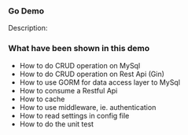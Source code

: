 ### Go Demo
Description:

### What have been shown in this demo
- How to do CRUD operation on MySql
- How to do CRUD operation on Rest Api (Gin) 
- How to use GORM for data access layer to MySql
- How to consume a Restful Api
- How to cache
- How to use middleware, ie. authentication
- How to read settings in config file
- How to do the unit test
